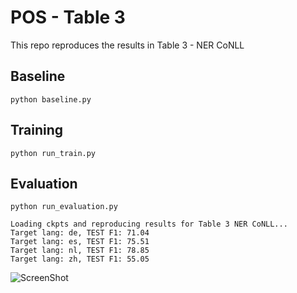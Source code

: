 # POS - Table 3

This repo reproduces the results in Table 3 - NER CoNLL

## Baseline
``
python baseline.py
``

## Training
``
python run_train.py
``

## Evaluation
``
python run_evaluation.py
``

```
Loading ckpts and reproducing results for Table 3 NER CoNLL...
Target lang: de, TEST F1: 71.04
Target lang: es, TEST F1: 75.51
Target lang: nl, TEST F1: 78.85
Target lang: zh, TEST F1: 55.05

```
![ScreenShot](table3-ner.png)